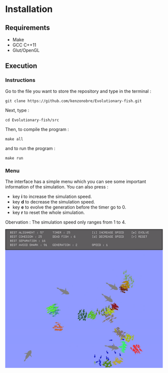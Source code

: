 # Installation

## Requirements

- Make
- GCC C++11
- Glut/OpenGL

## Execution

### Instructions 
Go to the file you want to store the repository and type in the terminal : 
```
git clone https://github.com/kenzonobre/Evolutionary-fish.git
```
Next, type : 
```
cd Evolutionary-fish/src
```
Then, to compile the program :
```
make all
```
and to run the program :
```
make run
```

### Menu

The interface has a simple menu which you can see some important information of the simulation. You can also press :
- key **i** to increase the simulation speed.
- key **d** to decrease the simulation speed.
- key **e** to evolve the generation before the timer go to 0.
- key **r** to reset the whole simulation.

Obervation : The simulation speed only ranges from 1 to 4.


<p align = "center">
  <img width = "600" src = "https://github.com/kenzonobre/Evolutionary-fish/blob/main/assets/simulation_with_menu.gif">
</p>

